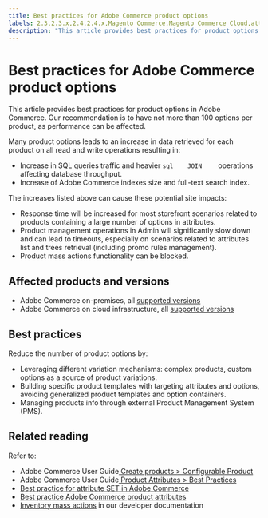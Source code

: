 ```yaml
---
title: Best practices for Adobe Commerce product options
labels: 2.3,2.3.x,2.4,2.4.x,Magento Commerce,Magento Commerce Cloud,attribute,best practices,products,Adobe Commerce,on-premise,cloud infrastructure
description: "This article provides best practices for product options in Adobe Commerce. Our recommendation is to have not more than 100 options per product, as performance can be affected."
---
```


# Best practices for Adobe Commerce product options

This article provides best practices for product options in Adobe Commerce. Our recommendation is to have not more than 100 options per product, as performance can be affected.

Many product options leads to an increase in data retrieved for each product on all read and write operations resulting in:

* Increase in SQL queries traffic and heavier    ```sql    JOIN    ```    operations affecting database throughput.
* Increase of Adobe Commerce indexes size and full-text search index.

The increases listed above can cause these potential site impacts:

* Response time will be increased for most storefront scenarios related to products containing a large number of options in attributes.
* Product management operations in Admin will significantly slow down and can lead to timeouts, especially on scenarios related to attributes list and trees retrieval (including promo rules management).
* Product mass actions functionality can be blocked.

## Affected products and versions

* Adobe Commerce on-premises, all [supported versions](https://magento.com/sites/default/files/magento-software-lifecycle-policy.pdf)
* Adobe Commerce on cloud infrastructure, all [supported versions](https://magento.com/sites/default/files/magento-software-lifecycle-policy.pdf)

## Best practices

Reduce the number of product options by:

* Leveraging different variation mechanisms: complex products, custom options as a source of product variations.
* Building specific product templates with targeting attributes and options, avoiding generalized product templates and option containers.
* Managing products info through external Product Management System (PMS).

## Related reading

Refer to:
<ul><li title="File storage low/exhausted, specific page loads are slow">Adobe Commerce User Guide<a href="https://docs.magento.com/user-guide/catalog/product-create-configurable.html"> Create products > Configurable Product</a>
</li><li title="File storage low/exhausted, specific page loads are slow">Adobe Commerce User Guide<a href="https://docs.magento.com/user-guide/catalog/attribute-best-practices.html"> Product Attributes > Best Practices</a>
</li><li title="File storage low/exhausted, specific page loads are slow"><a href="https://support.magento.com/hc/en-us/articles/360045041092">Best practice for attribute SET in Adobe Commerce</a></li><li title="File storage low/exhausted, specific page loads are slow"><a href="https://support.magento.com/hc/en-us/articles/360048256612">Best practice Adobe Commerce product attributes</a></li><li title="File storage low/exhausted, specific page loads are slow"> <a href="https://devdocs.magento.com/guides/v2.4/rest/modules/inventory/bulk-inventory.html"> Inventory mass actions</a> in our developer documentation
</li></ul>